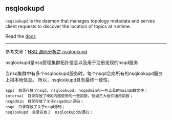 ## nsqlookupd

`nsqlookupd` is the daemon that manages topology metadata and serves client requests to
discover the location of topics at runtime.

Read the [docs](http://nsq.io/components/nsqlookupd.html)


---
参考文章：[NSQ 源码分析之 nsqlookupd](https://juejin.im/entry/5850b63d1b69e6006c75f2c2)

nsqlookupd是nsq管理集群拓扑信息以及用于注册发现的nsqd服务

当nsq集群中有多个nsqlookupd服务时，每个nsqd会向所有的nsqlookupd服务上报本地信息。
所以，nsqlookupd具有最终一致性。

```
apps　目录存放了nsqd, nsqlookupd, nsqadmin和一些工具的main函数文件；
internal　目录存放了NSQ内部使用的一些函数，例如三大组件通用函数；
nsqadmin　目录存放了关于nsqadmin源码；
nsqd　目录存放了关于nsqd源码；
nsqlookupd　目录存放了　nsqlookupd的源码；
```

